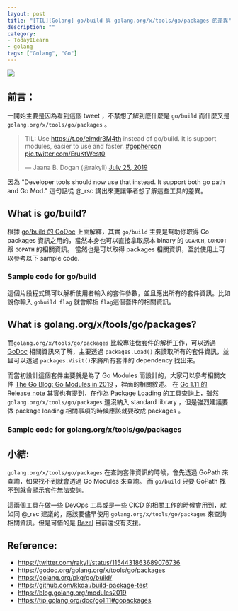 ```yaml
---
layout: post
title: "[TIL][Golang] go/build 與 golang.org/x/tools/go/packages 的差異"
description: ""
category: 
- TodayILearn
- golang
tags: ["Golang", "Go"]
---
```


![](https://golang.org/lib/godoc/images/go-logo-blue.svg)

## 前言：

一開始主要是因為看到這個 tweet ，不禁想了解到底什麼是 `go/build` 而什麼又是 `golang.org/x/tools/go/packages` 。

<blockquote class="twitter-tweet"><p lang="en" dir="ltr">TIL: Use <a href="https://t.co/eImdr3M4th">https://t.co/eImdr3M4th</a> instead of go/build. It is support modules, easier to use and faster. <a href="https://twitter.com/hashtag/gophercon?src=hash&amp;ref_src=twsrc%5Etfw">#gophercon</a> <a href="https://t.co/EruKtWest0">pic.twitter.com/EruKtWest0</a></p>&mdash; Jaana B. Dogan (@rakyll) <a href="https://twitter.com/rakyll/status/1154431863689076736?ref_src=twsrc%5Etfw">July 25, 2019</a></blockquote> <script async src="https://platform.twitter.com/widgets.js" charset="utf-8"></script>
因為 "Developer tools should now use that instead. It support both go path and Go Mod." 這句話從 @_rsc 講出來更讓筆者想了解這些工具的差異。





## What is go/build? 

根據 [go/build 的 GoDoc](https://golang.org/pkg/go/build/) 上面解釋，其實 `go/build` 主要是幫助你取得 Go packages 資訊之用的，當然本身也可以直接拿取原本 binary 的 `GOARCH`, `GOROOT` 跟 `GOPATH` 的相關資訊。 當然也是可以取得 packages 相關資訊，至於使用上可以參考以下 sample code. 

### Sample code for go/build

<script src="https://gist.github.com/kkdai/2c424fcc4320bd77bd276c99c55dfc5b.js"></script>
這個片段程式碼可以解析使用者輸入的套件參數，並且應出所有的套件資訊。比如說你輸入 `gobuild flag` 就會解析 `flag`這個套件的相關資訊。



## What is golang.org/x/tools/go/packages?

而`golang.org/x/tools/go/packages` 比較專注做套件的解析工作，可以透過 [GoDoc](https://godoc.org/golang.org/x/tools/go/packages) 相關資訊來了解，主要透過 `packages.Load()` 來讀取所有的套件資訊，並且可以透過 `packages.Visit()`來將所有套件的 dependency 找出來。

而當初設計這個套件主要就是為了 Go Modules 而設計的，大家可以參考相關文件  [ The Go Blog: Go Modules in 2019](https://blog.golang.org/modules2019) ，裡面的相關敘述。 在 [Go 1.11 的 Release note](https://tip.golang.org/doc/go1.11#gopackages) 其實也有提到，在作為 Package Loading 的工具查詢上，雖然 `golang.org/x/tools/go/packages` 還沒納入 standard library ，但是強烈建議要做 package loading 相關事項的時候應該就要改成 packages 。

### Sample code for golang.org/x/tools/go/packages

<script src="https://gist.github.com/kkdai/0c0a54d4b9709c4c3afd740e07fe56eb.js"></script>
## 小結:

`golang.org/x/tools/go/packages` 在查詢套件資訊的時候，會先透過 GoPath 來查詢，如果找不到就會透過 Go Modules 來查詢。 而 `go/build` 只要 GoPath 找不到就會顯示套件無法查詢。

這兩個工具在做一些 DevOps 工具或是一些 CICD 的相關工作的時候會用到，就如同 @_rsc 建議的，應該要儘早使用 `golang.org/x/tools/go/packages` 來查詢相關資訊。但是可惜的是  [Bazel](https://bazel.build/) 目前還沒有支援。

## **Reference:**

- https://twitter.com/rakyll/status/1154431863689076736
- https://godoc.org/golang.org/x/tools/go/packages
- https://golang.org/pkg/go/build/
- https://github.com/kkdai/build-package-test
- https://blog.golang.org/modules2019
- https://tip.golang.org/doc/go1.11#gopackages



